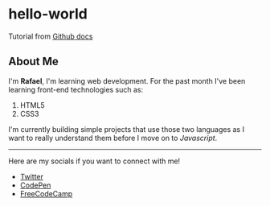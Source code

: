 # hello-world
Tutorial from [Github docs](https://docs.github.com/en/get-started/quickstart/hello-world)

## About Me 
I'm **Rafael**, I'm learning web development. For the past month I've been learning front-end technologies such as: 
1. HTML5
2. CSS3

I'm currently building simple projects that use those two languages as I want to really understand them before I move on to *Javascript*. 

---

Here are my socials if you want to connect with me! 

- [Twitter](https://twitter.com/rafael_rg_)
- [CodePen](https://codepen.io/rafael_rg_)
- [FreeCodeCamp](https://www.freecodecamp.org/rafaelreyesgarcia)
